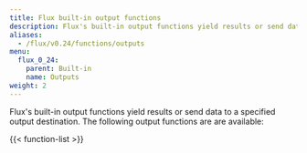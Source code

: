 ```yaml
---
title: Flux built-in output functions
description: Flux's built-in output functions yield results or send data to a specified output destination.
aliases:
  - /flux/v0.24/functions/outputs
menu:
  flux_0_24:
    parent: Built-in
    name: Outputs
weight: 2
---
```


Flux's built-in output functions yield results or send data to a specified output destination.
The following output functions are are available:

{{< function-list >}}

